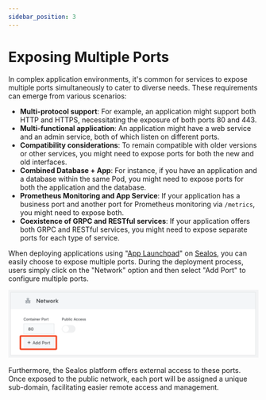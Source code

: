 ```yaml
---
sidebar_position: 3
---
```


# Exposing Multiple Ports

In complex application environments, it's common for services to expose multiple ports simultaneously to cater to diverse needs. These requirements can emerge from various scenarios:

+ **Multi-protocol support**: For example, an application might support both HTTP and HTTPS, necessitating the exposure of both ports 80 and 443.
+ **Multi-functional application**: An application might have a web service and an admin service, both of which listen on different ports.
+ **Compatibility considerations**: To remain compatible with older versions or other services, you might need to expose ports for both the new and old interfaces.
+ **Combined Database + App**: For instance, if you have an application and a database within the same Pod, you might need to expose ports for both the application and the database.
+ **Prometheus Monitoring and App Service**: If your application has a business port and another port for Prometheus monitoring via `/metrics`, you might need to expose both.
+ **Coexistence of GRPC and RESTful services**: If your application offers both GRPC and RESTful services, you might need to expose separate ports for each type of service.

When deploying applications using "[App Launchpad](/guides/applaunchpad/applaunchpad.md)" on [Sealos](https://cloud.sealos.io), you can easily choose to expose multiple ports. During the deployment process, users simply click on the "Network" option and then select "Add Port" to configure multiple ports.

![](./images/multi-ports1.png)

Furthermore, the Sealos platform offers external access to these ports. Once exposed to the public network, each port will be assigned a unique sub-domain, facilitating easier remote access and management.